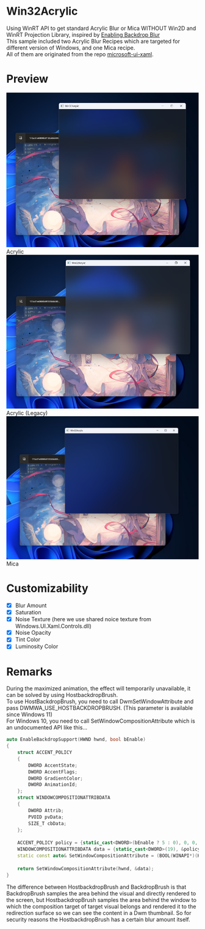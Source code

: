 # Win32Acrylic
Using WinRT API to get standard Acrylic Blur or Mica WITHOUT Win2D and WinRT Projection Library, inspired by [Enabling Backdrop Blur](https://notes.yvt.jp/Desktop-Apps/Enabling-Backdrop-Blur/)	
This sample included two Acrylic Blur Recipes which are targeted for different version of Windows, and one Mica recipe.  	
All of them are originated from the repo [microsoft-ui-xaml](https://github.com/microsoft/microsoft-ui-xaml).	
# Preview
![Acrylic](Images/acrylic.png)
Acrylic
![Acrylic_Legacy](Images/acrylic_legacy.png)
Acrylic (Legacy)
![Mica](Images/mica.png)
Mica
# Customizability
- [x] Blur Amount
- [x] Saturation
- [x] Noise Texture (here we use shared noice texture from Windows.UI.Xaml.Controls.dll)
- [x] Noise Opacity
- [x] Tint Color
- [x] Luminosity Color
# Remarks
During the maximized animation, the effect will temporarily unavailable, it can be solved by using HostbackdropBrush.    
To use HostBackdropBrush, you need to call DwmSetWindowAttribute and pass DWMWA_USE_HOSTBACKDROPBRUSH. (This parameter is available since Windows 11)   
For Windows 10, you need to call SetWindowCompositionAttribute which is an undocumented API like this...  
```C++
auto EnableBackdropSupport(HWND hwnd, bool bEnable)
{
	struct ACCENT_POLICY
	{
		DWORD AccentState;
		DWORD AccentFlags;
		DWORD GradientColor;
		DWORD AnimationId;
	};
	struct WINDOWCOMPOSITIONATTRIBDATA
	{
		DWORD Attrib;
		PVOID pvData;
		SIZE_T cbData;
	};

	ACCENT_POLICY policy = {static_cast<DWORD>(bEnable ? 5 : 0), 0, 0, 0};
	WINDOWCOMPOSITIONATTRIBDATA data = {static_cast<DWORD>(19), &policy, sizeof(ACCENT_POLICY)};
	static const auto& SetWindowCompositionAttribute = (BOOL(WINAPI*)(HWND, PVOID))GetProcAddress(GetModuleHandle(L"User32"), "SetWindowCompositionAttribute");

	return SetWindowCompositionAttribute(hwnd, &data);
}
```
The difference between HostbackdropBrush and BackdropBrush is that BackdropBrush samples the area behind the visual and directly rendered to the screen, but HostbackdropBrush samples the area behind the window to which the composition target of target visual belongs and rendered it to the redirection surface so we can see the content in a Dwm thumbnail.	
So for security reasons the HostbackdropBrush has a certain blur amount itself.		

